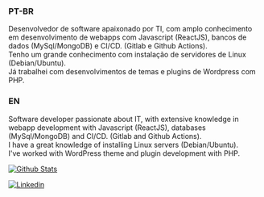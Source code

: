 ### PT-BR
Desenvolvedor de software apaixonado por TI, com amplo conhecimento em desenvolvimento de webapps com Javascript (ReactJS), bancos de dados (MySql/MongoDB) e CI/CD. (Gitlab e Github Actions).\
Tenho um grande conhecimento com instalação de servidores de  Linux (Debian/Ubuntu).\
Já trabalhei com desenvolvimentos de temas e plugins de Wordpress com PHP.

### EN
Software developer passionate about IT, with extensive knowledge in webapp development with Javascript (ReactJS), databases (MySql/MongoDB) and CI/CD. (Gitlab and Github Actions).\
I have a great knowledge of installing Linux servers (Debian/Ubuntu).\
I've worked with WordPress theme and plugin development with PHP.

[![Github Stats](https://github-readme-stats.vercel.app/api?username=pedrolaxe&show_icons=true&theme=tokyonight&include_all_commits=true&count_private=true)](https://github.com/pedrolaxe)

[![Linkedin](https://img.shields.io/badge/-LinkedIn-%230077B5?style=for-the-badge&logo=linkedin&logoColor=white)](https://www.linkedin.com/in/pedrolaxe)
